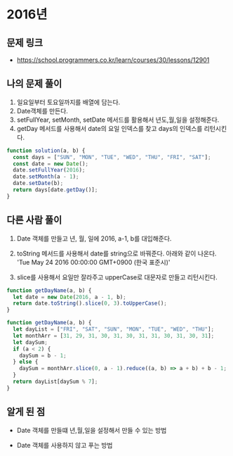 # 2016년

## 문제 링크

- https://school.programmers.co.kr/learn/courses/30/lessons/12901

## 나의 문제 풀이

1. 일요일부터 토요일까지를 배열에 담는다.
2. Date객체를 만든다.
3. setFullYear, setMonth, setDate 메서드를 활용해서 년도,월,일을 설정해준다.
4. getDay 메서드를 사용해서 date의 요일 인덱스를 찾고 days의 인덱스를 리턴시킨다.

```js
function solution(a, b) {
  const days = ["SUN", "MON", "TUE", "WED", "THU", "FRI", "SAT"];
  const date = new Date();
  date.setFullYear(2016);
  date.setMonth(a - 1);
  date.setDate(b);
  return days[date.getDay()];
}
```

## 다른 사람 풀이

1. Date 객체를 만들고 년, 월, 일에 2016, a-1, b를 대입해준다.
2. toString 메서드를 사용해서 date를 string으로 바꿔준다. 아래와 같이 나온다.
   <br>'Tue May 24 2016 00:00:00 GMT+0900 (한국 표준시)'

3. slice를 사용해서 요일만 잘라주고 upperCase로 대문자로 만들고 리턴시킨다.

```js
function getDayName(a, b) {
  let date = new Date(2016, a - 1, b);
  return date.toString().slice(0, 3).toUpperCase();
}
```

```js
function getDayName(a, b) {
  let dayList = ["FRI", "SAT", "SUN", "MON", "TUE", "WED", "THU"];
  let monthArr = [31, 29, 31, 30, 31, 30, 31, 31, 30, 31, 30, 31];
  let daySum;
  if (a < 2) {
    daySum = b - 1;
  } else {
    daySum = monthArr.slice(0, a - 1).reduce((a, b) => a + b) + b - 1;
  }
  return dayList[daySum % 7];
}
```

## 알게 된 점

- Date 객체를 만들떄 년,월,일을 설정해서 만들 수 있는 방법

- Date 객체를 사용하지 않고 푸는 방법
